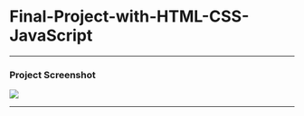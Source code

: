 # Final-Project-with-HTML-CSS-JavaScript


--------

### Project Screenshot
![](https://github.com/mohammadxxali/Final-Project-with-HTML-CSS-JavaScript/blob/main/Screenshot.png)

---
